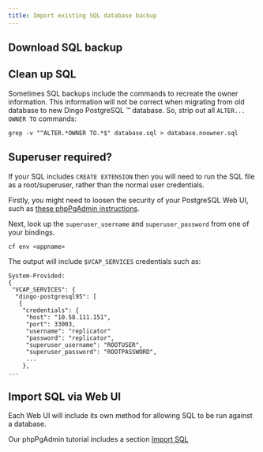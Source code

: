 ```yaml
---
title: Import existing SQL database backup
---
```


## <a id="download-backup-sql"></a>Download SQL backup

## <a id="clean-up-sql"></a>Clean up SQL

Sometimes SQL backups include the commands to recreate the owner information. This information will not be correct when migrating from old database to new Dingo PostgreSQL ™ database. So, strip out all `ALTER... OWNER TO` commands:

```
grep -v "^ALTER.*OWNER TO.*$" database.sql > database.noowner.sql
```

## <a id="superuser-required"></a>Superuser required?

If your SQL includes `CREATE EXTENSION` then you will need to run the SQL file as a root/superuser, rather than the normal user credentials.

Firstly, you might need to loosen the security of your PostgreSQL Web UI, such as [these phpPgAdmin instructions](usage-gui.html#phppgadmin-loosening-security).

Next, look up the `superuser_username` and `superuser_password` from one of your bindings.

```
cf env <appname>
```

The output will include `$VCAP_SERVICES` credentials such as:

```
System-Provided:
{
 "VCAP_SERVICES": {
  "dingo-postgresql95": [
   {
    "credentials": {
     "host": "10.58.111.151",
     "port": 33003,
     "username": "replicator"
     "password": "replicator",
     "superuser_username": "ROOTUSER",
     "superuser_password": "ROOTPASSWORD",
     ...
    },
...
```

## <a id="import-sql"></a>Import SQL via Web UI

Each Web UI will include its own method for allowing SQL to be run against a database.

Our phpPgAdmin tutorial includes a section [Import SQL](usage-gui.html#phppgadmin-import-sql)
